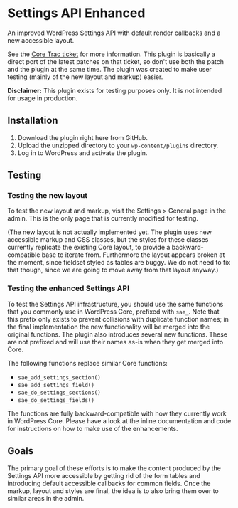 # Settings API Enhanced

An improved WordPress Settings API with default render callbacks and a new accessible layout.

See the [Core Trac ticket](https://core.trac.wordpress.org/ticket/39441) for more information. This plugin is basically a direct port of the latest patches on that ticket, so don't use both the patch and the plugin at the same time. The plugin was created to make user testing (mainly of the new layout and markup) easier.

**Disclaimer:** This plugin exists for testing purposes only. It is not intended for usage in production.

## Installation

1. Download the plugin right here from GitHub.
2. Upload the unzipped directory to your `wp-content/plugins` directory.
3. Log in to WordPress and activate the plugin.

## Testing

### Testing the new layout

To test the new layout and markup, visit the Settings > General page in the admin. This is the only page that is currently modified for testing.

(The new layout is not actually implemented yet. The plugin uses new accessible markup and CSS classes, but the styles for these classes currently replicate the existing Core layout, to provide a backward-compatible base to iterate from. Furthermore the layout appears broken at the moment, since fieldset styled as tables are buggy. We do not need to fix that though, since we are going to move away from that layout anyway.)

### Testing the enhanced Settings API

To test the Settings API infrastructure, you should use the same functions that you commonly use in WordPress Core, prefixed with `sae_`. Note that this prefix only exists to prevent collisions with duplicate function names; in the final implementation the new functionality will be merged into the original functions. The plugin also introduces several new functions. These are not prefixed and will use their names as-is when they get merged into Core.

The following functions replace similar Core functions:

* `sae_add_settings_section()`
* `sae_add_settings_field()`
* `sae_do_settings_sections()`
* `sae_do_settings_fields()`

The functions are fully backward-compatible with how they currently work in WordPress Core. Please have a look at the inline documentation and code for instructions on how to make use of the enhancements.

## Goals

The primary goal of these efforts is to make the content produced by the Settings API more accessible by getting rid of the form tables and introducing default accessible callbacks for common fields. Once the markup, layout and styles are final, the idea is to also bring them over to similar areas in the admin.
